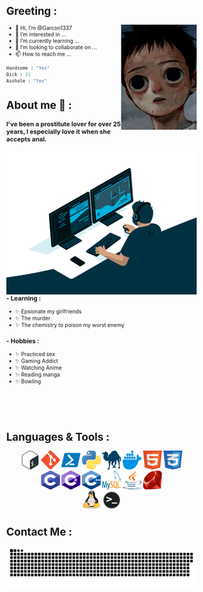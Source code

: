 
<h1>Greeting :</h1>

<img hight="300" width="200" alt="JPG" align="right" src="https://raw.githubusercontent.com/Garcon1337/Garcon1337/main/img/garcon.jpg">

- 👋 Hi, I’m @Garcon1337
- 👀 I’m interested in ...
- 🌱 I’m currently learning ...
- 💞️ I’m looking to collaborate on ...
- 📫 How to reach me ...

```python
Handsome : "Yes"
Dick : 21
Asshole : "Yes"
```

<h1>About me 💬 :</h1>

<h3>I've been a prostitute lover for over 25 years, I especially love it when she accepts anal.<h3>

<img hight="300" width="600" alt="GIF" align="right" src="https://raw.githubusercontent.com/Garcon1337/Garcon1337/main/img/code.gif">
 
### - Learning :
- ✨ Epsionate my girlfriends
- ✨ The murder
- ✨ The chemistry to poison my worst enemy

### - Hobbies : 
- ✨ Practiced sex
- ✨ Gaming Addict
- ✨ Watching Anime
- ✨ Reading manga
- ✨ Bowling
<br>
<br>
<br>
<br>
<h1>Languages & Tools :</h1>
<p align="center">
    <a href="https://wiki.bash-hackers.org/"><img src="/img/icons/bash.png" width="50" height="50"></a>
    <a href="https://git-scm.com/doc"><img src="/img/icons/git.png" width="50" height="50"></a>
    <a href="https://learn.microsoft.com/en-us/powershell/"><img src="/img/icons/powershell.png" width="50" height="50"></a>
    <a href="https://www.python.org/doc/"><img src="/img/icons/python.png" width="50" height="50"></a>
    <a href="https://perldoc.perl.org/perl"><img src="/img/icons/perl.png" width="50" height="50"></a>
    <a href="https://docs.docker.com/"><img src="/img/icons/docker.png" width="50" height="50"></a>
    <a href="https://developer.mozilla.org/en-US/docs/Web/HTML"><img src="/img/icons/html.png" width="50" height="50"></a>
    <a href="https://developer.mozilla.org/en-US/docs/Web/HTML"><img src="/img/icons/css.png" width="50" height="50"></a>
    <br>
    <a href="https://developer.mozilla.org/en-US/docs/Web/HTML"><img src="/img/icons/c.png" width="50" height="50"></a>
    <a href="https://developer.mozilla.org/en-US/docs/Web/HTML"><img src="/img/icons/c-sharp.png" width="50" height="50"></a>
    <a href="https://developer.mozilla.org/en-US/docs/Web/HTML"><img src="/img/icons/c-plus-plus.png" width="50" height="50"></a>
    <a href="https://developer.mozilla.org/en-US/docs/Web/HTML"><img src="/img/icons/mysql.png" width="50" height="50"></a>
    <a href="https://developer.mozilla.org/en-US/docs/Web/HTML"><img src="/img/icons/java.png" width="50" height="50"></a>
    <a href="https://developer.mozilla.org/en-US/docs/Web/HTML"><img src="/img/icons/ruby.png" width="50" height="50"></a>
    <br>
    <a href="https://developer.mozilla.org/en-US/docs/Web/HTML"><img src="/img/icons/tux.png" width="50" height="50"></a>
    <a href="https://developer.mozilla.org/en-US/docs/Web/HTML"><img src="/img/icons/terminal.png" width="50" height="50"></a>
</p>

# Contact Me :
 
 <img src="https://raw.githubusercontent.com/Garcon1337/Garcon1337/main/img/snake.svg"> 

<!---
![Cover](https://raw.githubusercontent.com/Garcon1337/Garcon1337/main/img/garcon.jpg)
Garcon1337/Garcon1337 is a ✨ special ✨ repository because its `README.md` (this file) appears on your GitHub profile.
You can click the Preview link to take a look at your changes.
--->
